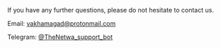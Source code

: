 If you have any further questions, please do not hesitate to contact us.

Email: [vakhamagad@protonmail.com]()

Telegram: [@TheNetwa_support_bot]()
